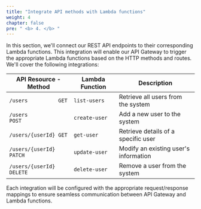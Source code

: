 ```yaml
---
title: "Integrate API methods with Lambda functions"
weight: 4
chapter: false
pre: " <b> 4. </b> "
---
```


In this section, we'll connect our REST API endpoints to their corresponding Lambda functions. This integration will enable our API Gateway to trigger the appropriate Lambda functions based on the HTTP methods and routes. We'll cover the following integrations:

| API Resource - Method    | Lambda Function | Description                           |
| ------------------------ | --------------- | ------------------------------------- |
| `/users          GET`    | `list-users`    | Retrieve all users from the system    |
| `/users          POST`   | `create-user`   | Add a new user to the system          |
| `/users/{userId} GET`    | `get-user`      | Retrieve details of a specific user   |
| `/users/{userId} PATCH`  | `update-user`   | Modify an existing user's information |
| `/users/{userId} DELETE` | `delete-user`   | Remove a user from the system         |

Each integration will be configured with the appropriate request/response mappings to ensure seamless communication between API Gateway and Lambda functions.
